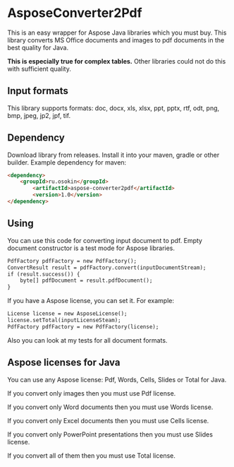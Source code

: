 # **AsposeConverter2Pdf**
This is an easy wrapper for Aspose Java libraries which you must buy.
This library converts MS Office documents and images to pdf documents in the best quality for Java.
 
**This is especially true for complex tables.** Other libraries could not do this with 
sufficient quality.

## Input formats
This library supports formats: doc, docx, xls, xlsx, ppt, pptx, rtf, odt, png, bmp, jpeg, jp2, jpf, tif.

## Dependency
Download library from releases.
Install it into your maven, gradle or other builder.
Example dependency for maven:
```html
<dependency>
    <groupId>ru.osokin</groupId>
        <artifactId>aspose-converter2pdf</artifactId>
        <version>1.0</version>
</dependency>
```

## Using
You can use this code for converting input document to pdf. Empty document constructor is a test mode for Aspose libraries.
```html
PdfFactory pdfFactory = new PdfFactory();
ConvertResult result = pdfFactory.convert(inputDocumentStream);
if (result.success()) {
    byte[] pdfDocument = result.pdfDocument();
}
```
If you have a Aspose license, you can set it. For example:
```html
License license = new AsposeLicense();
license.setTotal(inputLicenseSteam);
PdfFactory pdfFactory = new PdfFactory(license);
```
Also you can look at my tests for all document formats.

## Aspose licenses for Java
You can use any Aspose license: Pdf, Words, Cells, Slides or Total for Java.

If you convert only images then you must use Pdf license.

If you convert only Word documents then you must use Words license.

If you convert only Excel documents then you must use Cells license.

If you convert only PowerPoint presentations then you must use Slides license.

If you convert all of them then you must use Total license.

